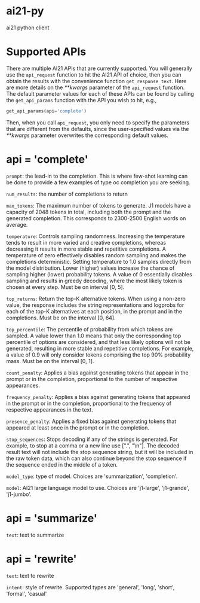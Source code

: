 # ai21-py
ai21 python client

# Supported APIs

There are multiple AI21 APIs that are currently supported. You will generally use the `api_request` 
function to hit the AI21 API of choice, then you can obtain the results with the convenience function 
`get_response_text`. Here are more details on the _**kwargs_ parameter of the `api_request` function. 
The default parameter values for each of these APIs can be found by calling the `get_api_params` function 
with the API you wish to hit, e.g., 

```python
get_api_params(api='complete')
```

Then, when you call `api_request`, you only need to specify the parameters that are different from
the defaults, since the user-specified values via the _**kwargs_ parameter overwrites the corresponding 
default values.

# api = 'complete'

`prompt`: the lead-in to the completion. This is where few-shot learning can be done to provide a few examples of 
type oc completion you are seeking.

`num_results`: the number of completions to return

`max_tokens`: The maximum number of tokens to generate. J1 models have a capacity of 2048 tokens in total,
including both the prompt and the generated completion. This corresponds to 2300-2500 English words on average.

`temperature`: Controls sampling randomness. Increasing the temperature tends to result in more varied and
creative completions, whereas decreasing it results in more stable and repetitive completions. A temperature of
zero effectively disables random sampling and makes the completions deterministic. Setting temperature to 1.0
samples directly from the model distribution. Lower (higher) values increase the chance of sampling higher (lower)
probability tokens. A value of 0 essentially disables sampling and results in greedy decoding, where the most
likely token is chosen at every step. Must be on interval [0, 5].

`top_returns`: Return the top-K alternative tokens. When using a non-zero value, the
response includes the string representations and logprobs for each of the top-K alternatives at each position,
in the prompt and in the completions. Must be on the interval [0, 64].

`top_percentile`: The percentile of probability from which tokens are sampled. A value lower than 1.0 means
that only the corresponding top percentile of options are considered, and that less likely options will not be
generated, resulting in more stable and repetitive completions. For example, a value of 0.9 will only consider
tokens comprising the top 90% probability mass. Must be on the interval [0, 1].

`count_penalty`: Applies a bias against generating tokens that appear in the prompt or in the completion,
proportional to the number of respective appearances.

`frequency_penalty`: Applies a bias against generating tokens that appeared in the prompt or in the
completion, proportional to the frequency of respective appearances in the text.

`presence_penalty`: Applies a fixed bias against generating tokens that appeared at least once in the prompt
or in the completion.

`stop_sequences`: Stops decoding if any of the strings is generated. For example, to stop at a comma or a
new line use [".", "\n"]. The decoded result text will not include the stop sequence string, but it will be
included in the raw token data, which can also continue beyond the stop sequence if the sequence ended in the
middle of a token.

`model_type`: type of model. Choices are 'summarization', 'completion'.

`model`: AI21 large language model to use. Choices are 'j1-large', 'j1-grande', 'j1-jumbo'.


# api = 'summarize'

`text`: text to summarize

# api = 'rewrite'

`text`: text to rewrite

`intent`: style of rewrite. Supported types are 'general', 'long', 'short', 'formal', 'casual'

